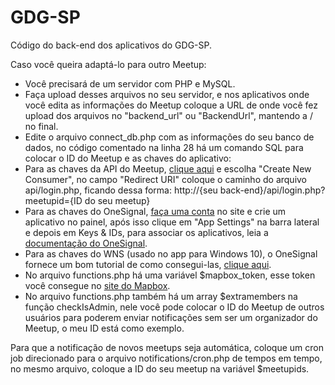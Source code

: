 GDG-SP
=====

Código do back-end dos aplicativos do GDG-SP.

Caso você queira adaptá-lo para outro Meetup:

- Você precisará de um servidor com PHP e MySQL.
- Faça upload desses arquivos no seu servidor, e nos aplicativos onde você edita as informações do Meetup coloque a URL de onde você fez upload dos arquivos no "backend_url" ou "BackendUrl", mantendo a / no final.
- Edite o arquivo connect_db.php com as informações do seu banco de dados, no código comentado na linha 28 há um comando SQL para colocar o ID do Meetup e as chaves do aplicativo:
- Para as chaves da API do Meetup, [clique aqui](https://secure.meetup.com/meetup_api/oauth_consumers/) e escolha "Create New Consumer", no campo "Redirect URI" coloque o caminho do arquivo api/login.php, ficando dessa forma: http://{seu back-end}/api/login.php?meetupid={ID do seu meetup}
- Para as chaves do OneSignal, [faça uma conta](https://onesignal.com/) no site e crie um aplicativo no painel, após isso clique em "App Settings" na barra lateral e depois em Keys & IDs, para associar os aplicativos, leia a [documentação do OneSignal](https://documentation.onesignal.com).
- Para as chaves do WNS (usado no app para Windows 10), o OneSignal fornece um bom tutorial de como consegui-las, [clique aqui](https://documentation.onesignal.com/docs/windows-phone-client-sid-secret).
- No arquivo functions.php há uma variável $mapbox_token, esse token você consegue no [site do Mapbox](https://www.mapbox.com/studio/signup/).
- No arquivo functions.php também há um array $extramembers na função checkIsAdmin, nele você pode colocar o ID do Meetup de outros usuários para poderem enviar notificações sem ser um organizador do Meetup, o meu ID está como exemplo.

Para que a notificação de novos meetups seja automática, coloque um cron job direcionado para o arquivo notifications/cron.php de tempos em tempo, no mesmo arquivo, coloque a ID do seu meetup na variável $meetupids.